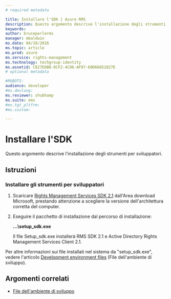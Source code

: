 ```yaml
---
# required metadata

title: Installare l'SDK | Azure RMS
description: Questo argomento descrive l'installazione degli strumenti per sviluppatori.
keywords:
author: bruceperlerms
manager: mbaldwin
ms.date: 04/28/2016
ms.topic: article
ms.prod: azure
ms.service: rights-management
ms.technology: techgroup-identity
ms.assetid: C827E6B8-8CF2-4C86-AF97-60D66851827E
# optional metadata

#ROBOTS:
audience: developer
#ms.devlang:
ms.reviewer: shubhamp
ms.suite: ems
#ms.tgt_pltfrm:
#ms.custom:

---
```


# Installare l'SDK

Questo argomento descrive l'installazione degli strumenti per sviluppatori.

## Istruzioni

### Installare gli strumenti per sviluppatori

1.  Scaricare [Rights Management Services SDK 2.1](http://www.microsoft.com/en-us/download/details.aspx?id=38397) dall'Area download Microsoft, prestando attenzione a scegliere la versione dell'architettura corretta del computer.
2.  Eseguire il pacchetto di installazione dal percorso di installazione:

    **...\\setup\_sdk.exe**

    Il file Setup\_sdk.exe installerà RMS SDK 2.1 e Active Directory Rights Management Services Client 2.1.

Per altre informazioni sui file installati nel sistema da "setup\_sdk.exe", vedere l'articolo [Development environment files](sdk-elements.md) (File dell'ambiente di sviluppo).

## Argomenti correlati

* [File dell'ambiente di sviluppo](sdk-elements.md)
 

 


<!--HONumber=Jun16_HO2-->


